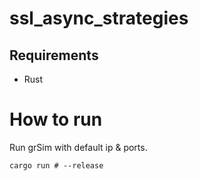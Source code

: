 # ssl_async_strategies

## Requirements
- Rust

# How to run

Run grSim with default ip & ports.
```shell
cargo run # --release
```
